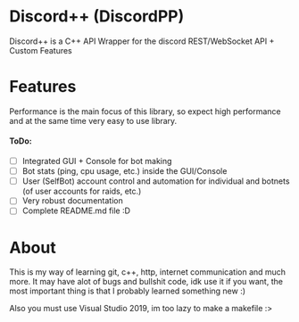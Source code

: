 # Discord++ (DiscordPP)
Discord++ is a C++ API Wrapper for the discord REST/WebSocket API + Custom Features

# Features
Performance is the main focus of this library, so expect high performance and at the same time very easy to use library.

#### ToDo:
- [ ] Integrated GUI + Console for bot making
- [ ] Bot stats (ping, cpu usage, etc.) inside the GUI/Console
- [ ] User (SelfBot) account control and automation for individual and botnets (of user accounts for raids, etc.)
- [ ] Very robust documentation
- [ ] Complete README.md file :D

# About
This is my way of learning git, c++, http, internet communication and much more. It may have alot of bugs and bullshit code, idk use it if you want, the most important thing is that I probably learned something new :)

Also you must use Visual Studio 2019, im too lazy to make a makefile :>
